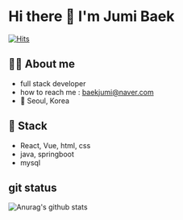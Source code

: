 # Hi there 👋 I'm Jumi Baek
[![Hits](https://hits.seeyoufarm.com/api/count/incr/badge.svg?url=https%3A%2F%2Fgithub.com%2Fjumib%2Fhit-counter&count_bg=%23043B7A&title_bg=%234D7DDF&icon=github.svg&icon_color=%23E7E7E7&title=hits&edge_flat=false)](https://hits.seeyoufarm.com)




## 👩‍💻 About me

  -  full stack developer
  - how to reach me : baekjumi@naver.com
  - 📍 Seoul, Korea



 
## 💫 Stack

  -  React, Vue, html, css
  - java, springboot
  - mysql 
  
  
  
## git status

![Anurag's github stats](https://github-readme-stats.vercel.app/api?username=jumib&show_icons=true&theme=tokyonight)  

<!--
**jumib/jumib** is a ✨ _special_ ✨ repository because its `README.md` (this file) appears on your GitHub profile.

Here are some ideas to get you started:

- 🔭 I’m currently working on ...
- 🌱 I’m currently learning ...
- 👯 I’m looking to collaborate on ...
- 🤔 I’m looking for help with ...
- 💬 Ask me about ...
- 📫 How to reach me: ...
- 😄 Pronouns: ...
- ⚡ Fun fact: ...
-->

